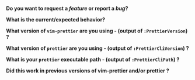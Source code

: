 **Do you want to request a *feature* or report a *bug*?**

**What is the current/expected behavior?**

**What version of `vim-prettier` are you using - (output of `:PrettierVersion`) ?**

**What version of `prettier` are you using - (output of  `:PrettierCliVersion`) ?**

**What is your `prettier` executable path - (output of  `:PrettierCliPath`) ?**

**Did this work in previous versions of vim-prettier and/or prettier ?**

